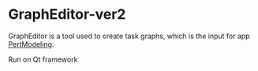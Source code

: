 # GraphEditor-ver2
GraphEditor is a tool used to create task graphs, which is the input for app [PertModeling](https://github.com/manleviet/PertModeling).

Run on Qt framework
